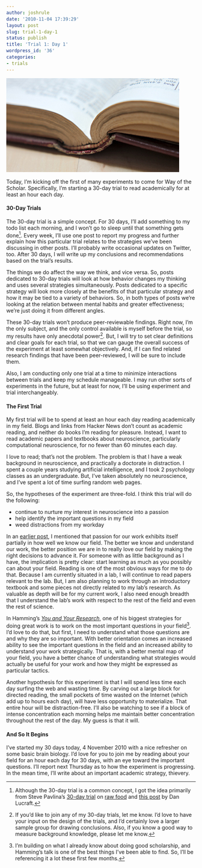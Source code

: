 ```yaml
---
author: joshrule
date: '2010-11-04 17:39:29'
layout: post
slug: trial-1-day-1
status: publish
title: 'Trial 1: Day 1'
wordpress_id: '36'
categories:
- trials
---
```


![from dklimke on flickr.com][1]

Today, I’m kicking off the first of many experiments to come for Way of the
Scholar. Specifically, I’m starting a 30-day trial to read academically for at
least an hour each day.

#### 30-Day Trials

The 30-day trial is a simple concept. For 30 days, I’ll add something to my
todo list each morning, and I won’t go to sleep until that something gets done[^1].
Every week, I’ll use one post to report my progress and further
explain how this particular trial relates to the strategies we’ve been
discussing in other posts. I’ll probably write occasional updates on Twitter,
too. After 30 days, I will write up my conclusions and recommendations based
on the trial’s results.

The things we do affect the way we think, and vice versa. So, posts dedicated
to 30-day trials will look at how behavior changes my thinking and uses
several strategies simultaneously. Posts dedicated to a specific strategy will
look more closely at the benefits of that particular strategy and how it may
be tied to a variety of behaviors. So, in both types of posts we’re looking at
the relation between mental habits and greater effectiveness; we’re just doing
it from different angles.

These 30-day trials won’t produce peer-reviewable findings. Right now, I’m the
only subject, and the only control available is myself before the trial, so my
results have only anecdotal power[^2]. But, I will try to set clear
definitions and clear goals for each trial, so that we can gauge the overall
success of the experiment at least somewhat objectively. And, if I can find
related research findings that have been peer-reviewed, I will be sure to
include them.

Also, I am conducting only one trial at a time to minimize interactions
between trials and keep my schedule manageable. I may run other sorts of
experiments in the future, but at least for now, I’ll be using experiment and
trial interchangeably.

#### The First Trial

My first trial will be to spend at least an hour each day reading academically
in my field. Blogs and links from Hacker News don’t count as academic reading,
and neither do books I’m reading for pleasure. Instead, I want to read
academic papers and textbooks about neuroscience, particularly computational
neuroscience, for no fewer than 60 minutes each day.

I love to read; that’s not the problem. The problem is that I have a weak
background in neuroscience, and practically a doctorate in distraction. I
spent a couple years studying artificial intelligence, and I took 2 psychology
classes as an undergraduate. But, I’ve taken absolutely no neuroscience, and
I’ve spent a lot of time surfing random web pages.

So, the hypotheses of the experiment are three-fold. I think this trial will
do the following:

*  continue to nurture my interest in neuroscience into a passion
*  help identify the important questions in my field
*  weed distractions from my workday

In an [earlier post][2], I mentioned that passion for our work exhibits itself
partially in how well we know our field. The better we know and understand our
work, the better position we are in to really love our field by making the
right decisions to advance it. For someone with as little background as I
have, the implication is pretty clear: start learning as much as you possibly
can about your field. Reading is one of the most obvious ways for me to do
that. Because I am currently situated in a lab, I will continue to read papers
relevant to the lab. But, I am also planning to work through an introductory
textbook and some pieces not directly related to my lab’s research. As
valuable as depth will be for my current work, I also need enough breadth that
I understand the lab’s work with respect to the rest of the field and even the
rest of science.

In Hamming’s _[You and Your Research][3]_, one of his biggest strategies for
doing great work is to work on the most important questions in your field[^3].
I’d love to do that, but first, I need to understand what those
questions are and why they are so important. With better orientation comes an
increased ability to see the important questions in the field and an increased
ability to understand your work strategically. That is, with a better mental
map of your field, you have a better chance of understanding what strategies
would actually be useful for your work and how they might be expressed as
particular tactics.

Another hypothesis for this experiment is that I will spend less time each day
surfing the web and wasting time. By carving out a large block for directed
reading, the small pockets of time wasted on the Internet (which add up to
hours each day), will have less opportunity to materialize. That entire hour
will be distraction-free. I’ll also be watching to see if a block of intense
concentration each morning helps me maintain better concentration throughout
the rest of the day. My guess is that it will.

#### And So It Begins

I’ve started my 30 days today, 4 November 2010 with a nice refresher on some
basic brain biology. I’d love for you to join me by reading about your field
for an hour each day for 30 days, with an eye toward the important questions.
I’ll report next Thursday as to how the experiment is progressing. In the mean
time, I’ll write about an important academic strategy, thievery.


[^1]: Although the 30-day trial is a common concept, I got the idea primarily from Steve Pavlina’s [30-day trial][4] on [raw food][5] and [this post][6] by Dan Lucraft.
[^2]: If you’d like to join any of my 30-day trials, let me know. I’d love to have your input on the design of the trials, and I’d certainly love a larger sample group for drawing conclusions. Also, if you know a good way to measure background knowledge, please let me know.
[^3]: I’m building on what I already know about doing good scholarship, and Hamming’s talk is one of the best things I’ve been able to find. So, I’ll be referencing it a lot these first few months.

[1]: /a/2010-11-04-trial-1-day-1/open-book.png (open-book)
[2]: http://joshrule.com/blog/passion-properly (WOTS - Passion Properly)
[3]: http://paulgraham.com/hamming.html
[4]: http://www.stevepavlina.com/blog/2005/04/30-days-to-success/ (Steve Pavlina - 30 Days to Success)
[5]: http://www.stevepavlina.com/blog/2007/12/30-days-raw/ (Steve Pavlina - 30 Days Raw)
[6]: http://danlucraft.com/articles/plain_text_organizer.html (Dan Lucraft - A Plain Text Personal Organizer)

